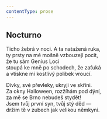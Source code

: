 ```yaml
---
contentType: prose
---
```


## Nocturno

Ticho žebrá v noci. A ta natažená ruka,  
ty prsty na mé mošně vzbouzejí pocit,  
že tu sám Genius Loci  
stoupá ke mně po schodech, že zaťuká  
a vtiskne mi kostlivý polibek vroucí.

Dívky, své převleky, ukryji ve skříni.  
Za okny Halloween, rozžíhám pod dýní,  
za mě se Brno nebudeš stydět!  
Jsem tvůj první syn, tvůj stý děd —  
držím tě v zubech jak velikou němkyni.
